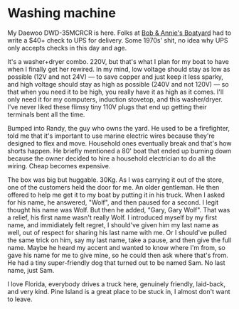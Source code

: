 # Washing machine

My Daewoo DWD-35MCRCR is here.  Folks at [Bob & Annie's Boatyard](https://bobandannies.com) had to write a $40+ check to UPS for delivery.
Some 1970s' shit, no idea why UPS only accepts checks in this day and age.

It's a washer+dryer combo.  220V, but that's what I plan for my boat to have when I finally get her rewired.
In my mind, low voltage should stay as low as possible (12V and not 24V) — to save copper and just keep it less sparky,
and high voltage should stay as high as possible (240V and not 120V) — so that when you need it to be high, you really have it as high as it comes.  I'll only need it for my computers, induction stovetop, and this washer/dryer.
I've never liked these flimsy tiny 110V plugs that end up getting their terminals bent all the time.

Bumped into Randy, the guy who owns the yard.
He used to be a firefighter, told me that it's important to use marine electric wires because they're designed to flex and move.
Household ones eventually break and that's how shorts happen.
He briefly mentioned a 80' boat that ended up burning down because the owner decided to hire a household electrician to do all the wiring.  Cheap becomes expensive.

The box was big but huggable.  30Kg.  As I was carrying it out of the store, one of the customers held the door for me.  An older gentleman.
He then offered to help me get it to my boat by putting it in his truck.  When I asked for his name, he answered, "Wolf", and then paused for a second.
I legit thought his name was Wolf.  But then he added, "Gary, Gary Wolf".  That was a relief, his first name wasn't really Wolf.
I introduced myself by my first name, and immidiately felt regret, I should've given him my last name as well, out of respect for sharing his last name with me.
Or I should've pulled the same trick on him, say my last name, take a pause, and then give the full name.
Maybe he heard my accent and wanted to know where I'm from, so gave his name for me to give mine, so he could then ask where that's from.
He had a tiny super-friendly dog that turned out to be named Sam.  No last name, just Sam.

I love Florida, everybody drives a truck here, genuinely friendly, laid-back, and very kind.  Pine Island is a great place to be stuck in, I almost don't want to leave.
